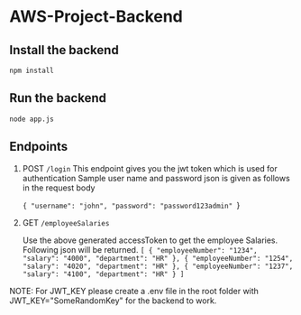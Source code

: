 # AWS-Project-Backend

## Install the backend

`npm install`

## Run the backend

`node app.js`

## Endpoints

1. POST `/login` 
    This endpoint gives you the jwt token which is used for authentication
    Sample user name and password json is given as follows in the request body

    `{
        "username": "john",
        "password": "password123admin"
    `}


2. GET `/employeeSalaries` 

    Use the above generated accessToken to get the employee Salaries. Following json will be returned. 
    `[
        {
            "employeeNumber": "1234",
            "salary": "4000",
            "department": "HR"
        },
        {
            "employeeNumber": "1254",
            "salary": "4020",
            "department": "HR"
        },
        {
            "employeeNumber": "1237",
            "salary": "4100",
            "department": "HR"
        }
    ]`

NOTE: For JWT_KEY please create a .env file in the root folder with JWT_KEY="SomeRandomKey" for the backend to work. 
